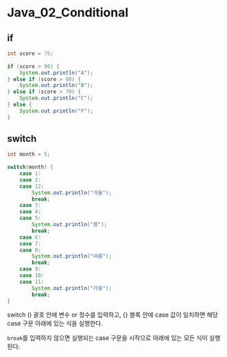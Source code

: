 # Java_02_Conditional



## if

```java
int score = 75;
		
if (score > 90) {
    System.out.println("A");
} else if (score > 80) {
    System.out.println("B");
} else if (score > 70) {
    System.out.println("C");
} else {
    System.out.println("F");
}
```







## switch



```java
int month = 5;
		
switch(month) {
    case 1:
    case 2:
    case 12:
        System.out.println("겨울");
        break;
    case 3:
    case 4:
    case 5:
        System.out.println("봄");
        break;
    case 6:
    case 7:
    case 8:
        System.out.println("여름");
        break;
    case 9:
    case 10:
    case 11:
        System.out.println("가을");
        break;
}
```





switch () 괄호 안에 변수 or 정수를 입력하고, {} 블록 안에 case 값이 일치하면 해당 case 구문 아래에 있는 식을 실행한다.

`break`를 입력하지 않으면 실행되는 case 구문을 시작으로 아래에 있는 모든 식이 실행된다.